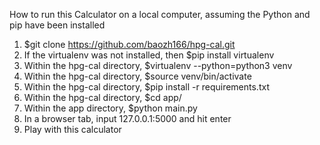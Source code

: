 How to run this Calculator on a local computer, assuming the Python and pip have been installed
1. $git clone https://github.com/baozh166/hpg-cal.git
2. If the virtualenv was not installed, then $pip install virtualenv
3. Within the hpg-cal directory, $virtualenv --python=python3 venv
4. Within the hpg-cal directory, $source venv/bin/activate
5. Within the hpg-cal directory, $pip install -r requirements.txt
6. Within the hpg-cal directory, $cd app/
7. Within the app directory, $python main.py
8. In a browser tab, input 127.0.0.1:5000 and hit enter
9. Play with this calculator 
